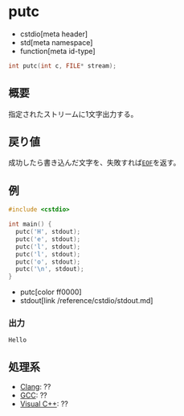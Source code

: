 # putc
* cstdio[meta header]
* std[meta namespace]
* function[meta id-type]

```cpp
int putc(int c, FILE* stream);
```

## 概要
指定されたストリームに1文字出力する。

## 戻り値
成功したら書き込んだ文字を、失敗すれば[`EOF`](/reference/cstdio/eof.md)を返す。

## 例
```cpp example
#include <cstdio>

int main() {
  putc('H', stdout);
  putc('e', stdout);
  putc('l', stdout);
  putc('l', stdout);
  putc('o', stdout);
  putc('\n', stdout);
}
```
* putc[color ff0000]
* stdout[link /reference/cstdio/stdout.md]

### 出力
```
Hello
```

## 処理系
- [Clang](/implementation.md#clang): ??
- [GCC](/implementation.md#gcc): ??
- [Visual C++](/implementation.md#visual_cpp): ??